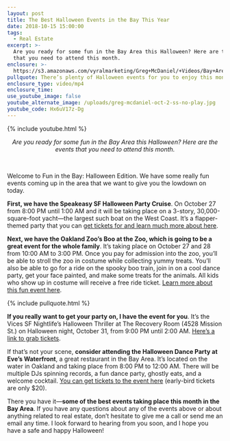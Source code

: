 ```yaml
---
layout: post
title: The Best Halloween Events in the Bay This Year
date: 2018-10-15 15:00:00
tags:
  - Real Estate
excerpt: >-
  Are you ready for some fun in the Bay Area this Halloween? Here are the events
  that you need to attend this month.
enclosure: >-
  https://s3.amazonaws.com/vyralmarketing/Greg+McDaniel/+Videos/Bay+Area+Real+Estate+Agent+-+The+Best+Halloween+Events+in+the+Bay+This+Year.mp4
pullquote: There’s plenty of Halloween events for you to enjoy this month.
enclosure_type: video/mp4
enclosure_time:
use_youtube_image: false
youtube_alternate_image: /uploads/greg-mcdaniel-oct-2-ss-no-play.jpg
youtube_code: Hx6uV17z-Dg
---
```


{% include youtube.html %}

<center><em>Are you ready for some fun in the Bay Area this Halloween? Here are the events that you need to attend this month.</em></center>

&nbsp;

Welcome to Fun in the Bay: Halloween Edition. We have some really fun events coming up in the area that we want to give you the lowdown on today.

**First, we have the Speakeasy SF Halloween Party Cruise**. On October 27 from 8:00 PM until 1:00 AM and it will be taking place on a 3-story, 30,000-square-foot yacht—the largest such boat on the West Coast. It’s a flapper-themed party that you can [get tickets for and learn much more about here](https://www.eventbrite.com/e/speakeasy-sf-halloween-party-cruise-tickets-49208382597?aff=ebdssbdestsearch).

**Next, we have the Oakland Zoo’s Boo at the Zoo, which is going to be a great event for the whole family**. It’s taking place on October 27 and 28 from 10:00 AM to 3:00 PM. Once you pay for admission into the zoo, you’ll be able to stroll the zoo in costume while collecting yummy treats. You’ll also be able to go for a ride on the spooky boo train, join in on a cool dance party, get your face painted, and make some treats for the animals. All kids who show up in costume will receive a free ride ticket. [Learn more about this fun event here](http://www.oaklandzoo.org/programs-and-events/boo-at-the-zoo).

{% include pullquote.html %}

**If you really want to get your party on, I have the event for you**. It’s the Vices SF Nightlife’s Halloween Thriller at The Recovery Room (4528 Mission St.) on Halloween night, October 31, from 9:00 PM until 2:00 AM. [Here’s a link to grab tickets](https://www.eventbrite.com/e/halloween-thriller-tickets-50682360304?aff=ebdssbdestsearch).

If that’s not your scene, **consider attending the Halloween Dance Party at Eve’s Waterfront**, a great restaurant in the Bay Area. It’s located on the water in Oakland and taking place from 8:00 PM to 12:00 AM. There will be multiple DJs spinning records, a fun dance party, ghostly eats, and a welcome cocktail. [You can get tickets to the event here](https://www.eventbrite.com/e/halloween-party-eves-waterfront-tickets-50499827343?aff=ebdssbdestsearch) (early-bird tickets are only $20).

There you have it—**some of the best events taking place this month in the Bay Area**. If you have any questions about any of the events above or about anything related to real estate, don’t hesitate to give me a call or send me an email any time. I look forward to hearing from you soon, and I hope you have a safe and happy Halloween!